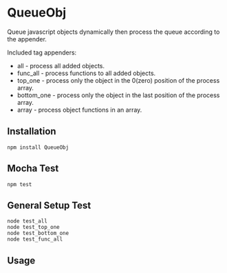 # QueueObj
Queue javascript objects dynamically then process the queue according to the appender.

Included tag appenders:

* all - process all added objects.
* func_all - process functions to all added objects.
* top_one - process only the object in the 0(zero) position of the process array.
* bottom_one - process only the object in the last position of the process array.
* array - process object functions in an array.

Installation
---------
```
npm install QueueObj
```

Mocha Test
---------
```
npm test
```

General Setup Test
---------
```
node test_all
node test_top_one
node test_bottom_one
node test_func_all

```

Usage
---------
